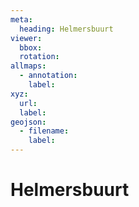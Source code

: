 ```yaml
---
meta:
  heading: Helmersbuurt
viewer:
  bbox: 
  rotation:
allmaps:
  - annotation:
    label: 
xyz:
  url:
  label: 
geojson: 
  - filename: 
    label: 
---
```

# Helmersbuurt